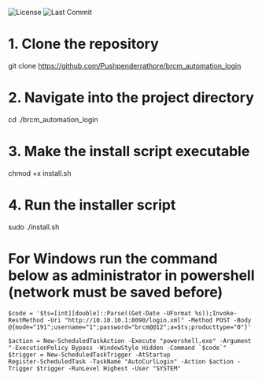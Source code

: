 ![License](https://img.shields.io/badge/license-MIT-green) 
![Last Commit](https://img.shields.io/github/last-commit/Pushpenderrathore/LUKS2-nuke)

# 1. Clone the repository
git clone https://github.com/Pushpenderrathore/brcm_automation_login

# 2. Navigate into the project directory
cd ./brcm_automation_login

# 3. Make the install script executable
chmod +x install.sh

# 4. Run the installer script
sudo ./install.sh

# For Windows run the command below as administrator in powershell (network must be saved before)
<pre><code>$code = '$ts=[int][double]::Parse((Get-Date -UFormat %s));Invoke-RestMethod -Uri "http://10.10.10.1:8090/login.xml" -Method POST -Body @{mode="191";username="1";password="brcm@@12";a=$ts;producttype="0"}'

$action = New-ScheduledTaskAction -Execute "powershell.exe" -Argument "-ExecutionPolicy Bypass -WindowStyle Hidden -Command `$code`"
$trigger = New-ScheduledTaskTrigger -AtStartup
Register-ScheduledTask -TaskName "AutoCurlLogin" -Action $action -Trigger $trigger -RunLevel Highest -User "SYSTEM"</code></pre>
